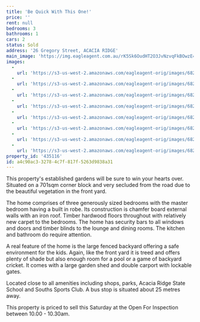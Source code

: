```yaml
---
title: 'Be Quick With This One!'
price: ''
rent: null
bedrooms: 3
bathrooms: 1
cars: 2
status: Sold
address: '26 Gregory Street, ACACIA RIDGE'
main_image: 'https://img.eagleagent.com.au/rK5Sk6OudHT2O3JvNzvqFkBOwzE=/1280x854/smart/https://s3-us-west-2.amazonaws.com/eagleagent-orig/images/6820662/113628019-image-M.jpg'
images:
  -
    url: 'https://s3-us-west-2.amazonaws.com/eagleagent-orig/images/6820669/113628019-image-G.jpg'
  -
    url: 'https://s3-us-west-2.amazonaws.com/eagleagent-orig/images/6820668/113628019-image-F.jpg'
  -
    url: 'https://s3-us-west-2.amazonaws.com/eagleagent-orig/images/6820667/113628019-image-E.jpg'
  -
    url: 'https://s3-us-west-2.amazonaws.com/eagleagent-orig/images/6820666/113628019-image-D.jpg'
  -
    url: 'https://s3-us-west-2.amazonaws.com/eagleagent-orig/images/6820665/113628019-image-C.jpg'
  -
    url: 'https://s3-us-west-2.amazonaws.com/eagleagent-orig/images/6820664/113628019-image-B.jpg'
  -
    url: 'https://s3-us-west-2.amazonaws.com/eagleagent-orig/images/6820663/113628019-image-A.jpg'
  -
    url: 'https://s3-us-west-2.amazonaws.com/eagleagent-orig/images/6820662/113628019-image-M.jpg'
property_id: '435116'
id: a4c90ac3-3278-4c7f-817f-5263d9838a31
---
```

This property's established gardens will be sure to win your hearts over. Situated on a 701sqm corner block and very secluded from the road due to the beautiful vegetation in the front yard.

The home comprises of three generously sized bedrooms with the master bedroom having a built in robe. Its construction is chamfer board external walls with an iron roof. Timber hardwood floors throughout with relatively new carpet to the bedrooms. The home has security bars to all windows and doors and timber blinds to the lounge and dining rooms. The kitchen and bathroom do require attention.

A real feature of the home is the large fenced backyard offering a safe environment for the kids. Again, like the front yard it is treed and offers plenty of shade but also enough room for a pool or a game of backyard cricket. It comes with a large garden shed and double carport with lockable gates.

Located close to all amenities including shops, parks, Acacia Ridge State School and Souths Sports Club. A bus stop is situated about 25 metres away.

This property is priced to sell this Saturday at the Open For Inspection between 10.00 - 10.30am.